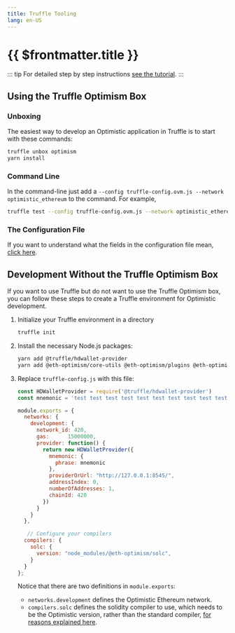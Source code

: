 ```yaml
---
title: Truffle Tooling
lang: en-US
---
```


# {{ $frontmatter.title }}


::: tip
For detailed step by step instructions [see the
tutorial](https://github.com/ethereum-optimism/optimism-tutorial/tree/main/truffle).
:::

## Using the Truffle Optimism Box

### Unboxing

The easiest way to develop an Optimistic application in Truffle is to 
start with these commands:

```sh
truffle unbox optimism
yarn install
```

### Command Line

In the command-line just add a `--config truffle-config.ovm.js --network optimistic_ethereum` to the command. For example,

```sh
truffle test --config truffle-config.ovm.js --network optimistic_ethereum
```

### The Configuration File

If you want to understand what the fields in the configuration file mean,
[click here](https://github.com/ethereum-optimism/optimism-tutorial/tree/main/truffle#truffle-configuration).


## Development Without the Truffle Optimism Box

If you want to use Truffle but do not want to use the Truffle Optimism box,
you can follow these steps to create a Truffle environment for Optimistic 
development. 

1. Initialize your Truffle environment in a directory

   ```sh
   truffle init
   ```

2. Install the necessary Node.js packages:

   ```sh
   yarn add @truffle/hdwallet-provider
   yarn add @eth-optimism/core-utils @eth-optimism/plugins @eth-optimism/solc
   ```

3. Replace `truffle-config.js` with this file:

   ```javascript
   const HDWalletProvider = require('@truffle/hdwallet-provider')
   const mnemonic = 'test test test test test test test test test test test junk'

   module.exports = {
     networks: {
       development: {
         network_id: 420,
         gas:      15000000,
         provider: function() {
           return new HDWalletProvider({
             mnemonic: {
               phrase: mnemonic
             },
             providerOrUrl: "http://127.0.0.1:8545/",
             addressIndex: 0,
             numberOfAddresses: 1,
             chainId: 420
           })
         }
       }
     },

      // Configure your compilers
     compilers: {
       solc: {
         version: "node_modules/@eth-optimism/solc",
       }
     }
   }; 
   ```

   Notice that there are two definitions in `module.exports`:
   - `networks.development` defines the Optimistic Ethereum network.
   - `compilers.solc` defines the solidity compiler to use, which needs to be the Optimistic version,
     rather than the standard compiler, [for reasons explained here](/docs/developers/l2/convert.html).